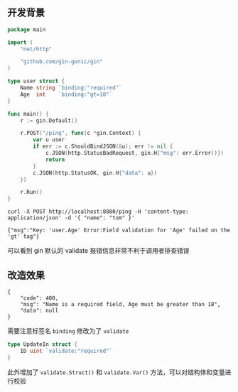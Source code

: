 ## 开发背景

```go
package main

import (
	"net/http"

	"github.com/gin-gonic/gin"
)

type user struct {
	Name string `binding:"required"`
	Age  int    `binding:"gt=18"`
}

func main() {
	r := gin.Default()

	r.POST("/ping", func(c *gin.Context) {
		var u user
		if err := c.ShouldBindJSON(&u); err != nil {
			c.JSON(http.StatusBadRequest, gin.H{"msg": err.Error()})
			return
		}
		c.JSON(http.StatusOK, gin.H{"data": u})
	})

	r.Run()
}
```

```
curl -X POST http://localhost:8080/ping -H 'content-type: application/json' -d '{ "name": "tom" }'

{"msg":"Key: 'user.Age' Error:Field validation for 'Age' failed on the 'gt' tag"}
```

可以看到 gin 默认的 validate 报错信息非常不利于调用者排查错误

## 改造效果

```
{
    "code": 400,
    "msg": "Name is a required field, Age must be greater than 18",
    "data": null
}
```

需要注意标签名 `binding` 修改为了 `validate`

```go
type UpdateIn struct {
	ID uint `validate:"required"`
}
```

此外增加了 `validate.Struct()` 和 `validate.Var()` 方法，可以对结构体和变量进行校验
